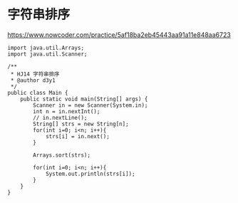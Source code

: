 # 字符串排序
https://www.nowcoder.com/practice/5af18ba2eb45443aa91a11e848aa6723

    import java.util.Arrays;
    import java.util.Scanner;
    
    /**
     * HJ14 字符串排序
     * @author d3y1
     */
    public class Main {
        public static void main(String[] args) {
            Scanner in = new Scanner(System.in);
            int n = in.nextInt();
            // in.nextLine();
            String[] strs = new String[n];
            for(int i=0; i<n; i++){
                strs[i] = in.next();
            }
    
            Arrays.sort(strs);
    
            for(int i=0; i<n; i++){
                System.out.println(strs[i]);
            }
        }
    }
    

